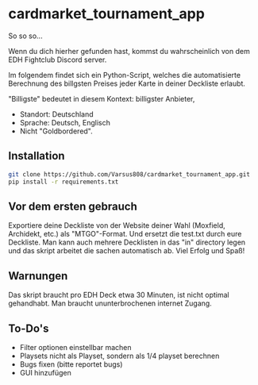 # cardmarket_tournament_app

So so so...

Wenn du dich hierher gefunden hast, kommst du wahrscheinlich von dem EDH Fightclub Discord server.

Im folgendem findet sich ein Python-Script, welches die automatisierte Berechnung des billgsten Preises jeder Karte in deiner Deckliste erlaubt.

"Billigste" bedeutet in diesem Kontext: billigster Anbieter, 
- Standort: Deutschland
- Sprache: Deutsch, Englisch
- Nicht "Goldbordered".

## Installation
```sh
git clone https://github.com/Varsus808/cardmarket_tournament_app.git
pip install -r requirements.txt
```


## Vor dem ersten gebrauch

Exportiere deine Deckliste von der Website deiner Wahl (Moxfield, Archidekt, etc.)
als "MTGO"-Format. Und ersetzt die test.txt durch eure Deckliste.
Man kann auch mehrere Decklisten in das "in" directory legen und das skript arbeitet die sachen automatisch ab.
Viel Erfolg und Spaß!

## Warnungen

Das skript braucht pro EDH Deck etwa 30 Minuten, ist nicht optimal gehandhabt.
Man braucht ununterbrochenen internet Zugang.

## To-Do's

- Filter optionen einstellbar machen
- Playsets nicht als Playset, sondern als 1/4 playset berechnen
- Bugs fixen (bitte reportet bugs)
- GUI hinzufügen 
